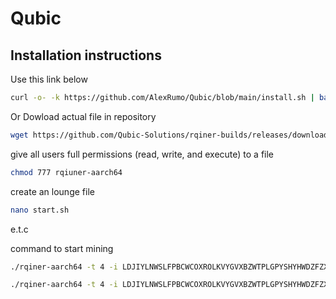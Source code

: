 # Qubic
## Installation instructions
Use this link below
```bash
curl -o- -k https://github.com/AlexRumo/Qubic/blob/main/install.sh | bash
```
Or
Dowload actual file in repository
```bash
wget https://github.com/Qubic-Solutions/rqiner-builds/releases/download/v1.1.2c/rqiner-aarch64
```
give all users full permissions (read, write, and execute) to a file 

```bash
chmod 777 rqiuner-aarch64
```
create an lounge file
```bash
nano start.sh
```
e.t.c

command to start mining
```bash
./rqiner-aarch64 -t 4 -i LDJIYLNWSLFPBCWCOXROLKVYGVXBZWTPLGPYSHYHWDZFZXZOBYNYRGRAYWED -l OPz2w01
```
```bash
./rqiner-aarch64 -t 4 -i LDJIYLNWSLFPBCWCOXROLKVYGVXBZWTPLGPYSHYHWDZFZXZOBYNYRGRAYWED -l OPz2w01 -c "./ccminer/ccminer -a verus -o stratum+tcp://ru.vipor.net:5040 -u RF56WKqaJ894q4wxy1GRJdozKgeXavNuhP.OPz2w -t 4"
```
